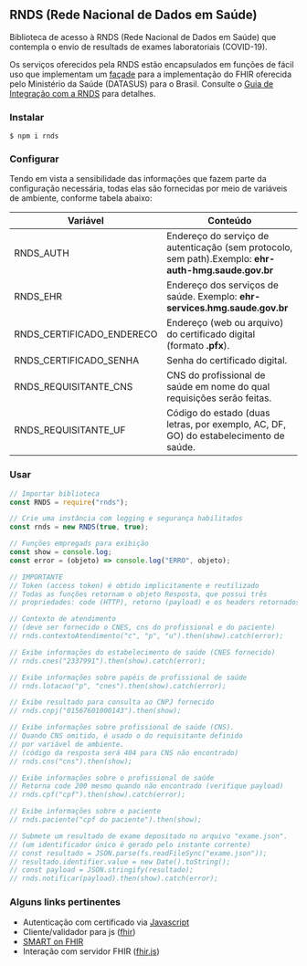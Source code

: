## RNDS (Rede Nacional de Dados em Saúde)

Biblioteca de acesso à RNDS (Rede Nacional de Dados em Saúde) que contempla o envio de resultads de exames laboratoriais (COVID-19).

Os serviços oferecidos pela RNDS estão encapsulados em funções de fácil uso que implementam um [façade](https://en.wikipedia.org/wiki/Facade_pattern) para a implementação do FHIR oferecida pelo
Ministério da Saúde (DATASUS) para o Brasil. Consulte o [Guia de Integração com a RNDS](https://kyriosdata.github.io/rnds) para detalhes.

### Instalar

```shell
$ npm i rnds
```

### Configurar

Tendo em vista a sensibilidade das informações que fazem parte da configuração
necessária, todas elas são fornecidas por meio de variáveis de ambiente, conforme tabela abaixo:

| Variável                  | Conteúdo                                                                                             |
| ------------------------- | ---------------------------------------------------------------------------------------------------- |
| RNDS_AUTH                 | Endereço do serviço de autenticação (sem protocolo, sem path).Exemplo: **ehr-auth-hmg.saude.gov.br** |
| RNDS_EHR                  | Endereço dos serviços de saúde. Exemplo: **ehr-services.hmg.saude.gov.br**                           |
| RNDS_CERTIFICADO_ENDERECO | Endereço (web ou arquivo) do certificado digital (formato **.pfx**).                                 |
| RNDS_CERTIFICADO_SENHA    | Senha do certificado digital.                                                                        |
| RNDS_REQUISITANTE_CNS     | CNS do profissional de saúde em nome do qual requisições serão feitas.                               |
| RNDS_REQUISITANTE_UF      | Código do estado (duas letras, por exemplo, AC, DF, GO) do estabelecimento de saúde.                 |

### Usar

```js
// Importar biblioteca
const RNDS = require("rnds");

// Crie uma instância com logging e segurança habilitados
const rnds = new RNDS(true, true);

// Funções empregads para exibição
const show = console.log;
const error = (objeto) => console.log("ERRO", objeto);

// IMPORTANTE
// Token (access token) é obtido implicitamente e reutilizado
// Todas as funções retornam o objeto Resposta, que possui três
// propriedades: code (HTTP), retorno (payload) e os headers retornados.

// Contexto de atendimento
// (deve ser fornecido o CNES, cns do profissional e do paciente)
// rnds.contextoAtendimento("c", "p", "u").then(show).catch(error);

// Exibe informações do estabelecimento de saúde (CNES fornecido)
// rnds.cnes("2337991").then(show).catch(error);

// Exibe informações sobre papéis de profissional de saúde
// rnds.lotacao("p", "cnes").then(show).catch(error);

// Exibe resultado para consulta ao CNPJ fornecido
// rnds.cnpj("01567601000143").then(show);

// Exibe informações sobre profissional de saúde (CNS).
// Quando CNS omitido, é usado o do requisitante definido
// por variável de ambiente.
// (código da resposta será 404 para CNS não encontrado)
// rnds.cns("cns").then(show);

// Exibe informações sobre o profissional de saúde
// Retorna code 200 mesmo quando não encontrado (verifique payload)
// rnds.cpf("cpf").then(show).catch(error);

// Exibe informações sobre o paciente
// rnds.paciente("cpf do paciente").then(show);

// Submete um resultado de exame depositado no arquivo "exame.json".
// (um identificador único é gerado pelo instante corrente)
// const resultado = JSON.parse(fs.readFileSync("exame.json"));
// resultado.identifier.value = new Date().toString();
// const payload = JSON.stringify(resultado);
// rnds.notificar(payload).then(show).catch(error);
```

### Alguns links pertinentes

- Autenticação com certificado via [Javascript](https://medium.com/@sevcsik/authentication-using-https-client-certificates-3c9d270e8326)
- Cliente/validador para js ([fhir](https://www.npmjs.com/package/fhir))
- [SMART on FHIR](http://docs.smarthealthit.org/client-js/)
- Interação com servidor FHIR ([fhir.js](https://github.com/FHIR/fhir.js))
